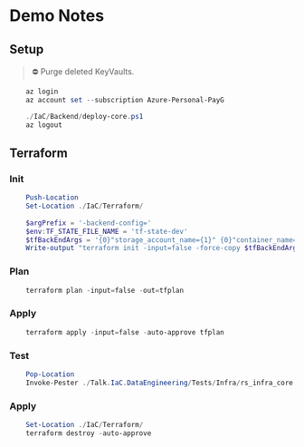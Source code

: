 # Demo Notes

## Setup

> ⛔️ Purge deleted KeyVaults.

```ps1
    az login  
    az account set --subscription Azure-Personal-PayG

    ./IaC/Backend/deploy-core.ps1
    az logout
```

## Terraform

### Init

```ps1
    Push-Location
    Set-Location ./IaC/Terraform/  
    
    $argPrefix = '-backend-config='
    $env:TF_STATE_FILE_NAME = 'tf-state-dev'
    $tfBackEndArgs = '{0}"storage_account_name={1}" {0}"container_name={2}" {0}"key={3}"' -f $argPrefix, $env:TF_STATE_BACKEND_STORAGE_ACCOUNT, $env:TF_STATE_BACKEND_STORAGE_ACCOUNT_CONTAINER, $env:TF_STATE_FILE_NAME
    Write-output "terraform init -input=false -force-copy $tfBackEndArgs"

```

### Plan

```ps1
    terraform plan -input=false -out=tfplan
```

### Apply

```ps1
    terraform apply -input=false -auto-approve tfplan
```

### Test

```ps1
    Pop-Location
    Invoke-Pester ./Talk.IaC.DataEngineering/Tests/Infra/rs_infra_core.Test.ps1 -Output Detailed
```

### Apply

```ps1
    Set-Location ./IaC/Terraform/  
    terraform destroy -auto-approve
```
